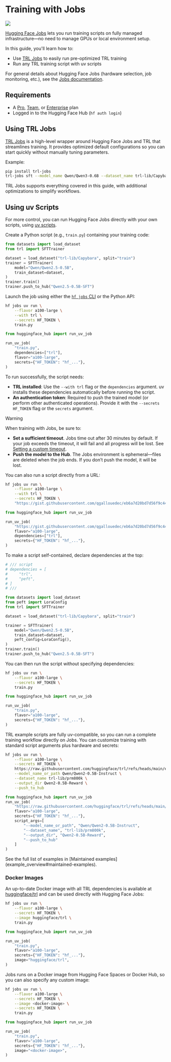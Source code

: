 # Training with Jobs

[![](https://img.shields.io/badge/All_models-HF_Jobs-blue)](https://huggingface.co/models?other=hf_jobs,trl)

[Hugging Face Jobs](https://huggingface.co/docs/huggingface_hub/guides/jobs) lets you run training scripts on fully managed infrastructure—no need to manage GPUs or local environment setup.

In this guide, you'll learn how to:

* Use [TRL Jobs](https://github.com/huggingface/trl-jobs) to easily run pre-optimized TRL training
* Run any TRL training script with uv scripts

For general details about Hugging Face Jobs (hardware selection, job monitoring, etc.), see the [Jobs documentation](https://huggingface.co/docs/huggingface_hub/guides/jobs).

## Requirements

* A [Pro](https://hf.co/pro), [Team](https://hf.co/enterprise), or [Enterprise](https://hf.co/enterprise) plan
* Logged in to the Hugging Face Hub (`hf auth login`)

## Using TRL Jobs

[TRL Jobs](https://github.com/huggingface/trl-jobs) is a high-level wrapper around Hugging Face Jobs and TRL that streamlines training. It provides optimized default configurations so you can start quickly without manually tuning parameters.

Example:

```bash
pip install trl-jobs
trl-jobs sft --model_name Qwen/Qwen3-0.6B --dataset_name trl-lib/Capybara
```

TRL Jobs supports everything covered in this guide, with additional optimizations to simplify workflows.

## Using uv Scripts

For more control, you can run Hugging Face Jobs directly with your own scripts, using [uv scripts](https://docs.astral.sh/uv/guides/scripts/).

Create a Python script (e.g., `train.py`) containing your training code:

```python
from datasets import load_dataset
from trl import SFTTrainer

dataset = load_dataset("trl-lib/Capybara", split="train")
trainer = SFTTrainer(
    model="Qwen/Qwen2.5-0.5B",
    train_dataset=dataset,
)
trainer.train()
trainer.push_to_hub("Qwen2.5-0.5B-SFT")
```

Launch the job using either the [`hf jobs` CLI](https://huggingface.co/docs/huggingface_hub/guides/cli#hf-jobs) or the Python API:

<hfoptions id="script_type">
<hfoption id="bash">

```bash
hf jobs uv run \
    --flavor a100-large \
    --with trl \
    --secrets HF_TOKEN \
    train.py
```

</hfoption>
<hfoption id="python">

```python
from huggingface_hub import run_uv_job

run_uv_job(
    "train.py",
    dependencies=["trl"],
    flavor="a100-large",
    secrets={"HF_TOKEN": "hf_..."},
)
```

</hfoption>
</hfoptions>

To run successfully, the script needs:

* **TRL installed**: Use the `--with trl` flag or the `dependencies` argument. uv installs these dependencies automatically before running the script.
* **An authentication token**: Required to push the trained model (or perform other authenticated operations). Provide it with the `--secrets HF_TOKEN` flag or the `secrets` argument.

> [!WARNING]
> When training with Jobs, be sure to:
>
> * **Set a sufficient timeout**. Jobs time out after 30 minutes by default. If your job exceeds the timeout, it will fail and all progress will be lost. See [Setting a custom timeout](https://huggingface.co/docs/huggingface_hub/guides/jobs#setting-a-custom-timeout).
> * **Push the model to the Hub**. The Jobs environment is ephemeral—files are deleted when the job ends. If you don’t push the model, it will be lost.

You can also run a script directly from a URL:

<hfoptions id="script_type">
<hfoption id="bash">

```bash
hf jobs uv run \
    --flavor a100-large \
    --with trl \
    --secrets HF_TOKEN \
    "https://gist.githubusercontent.com/qgallouedec/eb6a7d20bd7d56f9c440c3c8c56d2307/raw/69fd78a179e19af115e4a54a1cdedd2a6c237f2f/train.py"
```

</hfoption>
<hfoption id="python">

```python
from huggingface_hub import run_uv_job

run_uv_job(
    "https://gist.githubusercontent.com/qgallouedec/eb6a7d20bd7d56f9c440c3c8c56d2307/raw/69fd78a179e19af115e4a54a1cdedd2a6c237f2f/train.py",
    flavor="a100-large",
    dependencies=["trl"],
    secrets={"HF_TOKEN": "hf_..."},
)
```

</hfoption>
</hfoptions>

To make a script self-contained, declare dependencies at the top:

```python
# /// script
# dependencies = [
#     "trl",
#     "peft",
# ]
# ///

from datasets import load_dataset
from peft import LoraConfig
from trl import SFTTrainer

dataset = load_dataset("trl-lib/Capybara", split="train")

trainer = SFTTrainer(
    model="Qwen/Qwen2.5-0.5B",
    train_dataset=dataset,
    peft_config=LoraConfig(),
)
trainer.train()
trainer.push_to_hub("Qwen2.5-0.5B-SFT")
```

You can then run the script without specifying dependencies:

<hfoptions id="script_type">
<hfoption id="bash">

```bash
hf jobs uv run \
    --flavor a100-large \
    --secrets HF_TOKEN \
    train.py
```

</hfoption>
<hfoption id="python">

```python
from huggingface_hub import run_uv_job

run_uv_job(
    "train.py",
    flavor="a100-large",
    secrets={"HF_TOKEN": "hf_..."},
)
```

</hfoption>
</hfoptions>

TRL example scripts are fully uv-compatible, so you can run a complete training workflow directly on Jobs. You can customize training with standard script arguments plus hardware and secrets:

<hfoptions id="script_type">
<hfoption id="bash">

```bash
hf jobs uv run \
    --flavor a100-large \
    --secrets HF_TOKEN \
    https://raw.githubusercontent.com/huggingface/trl/refs/heads/main/examples/scripts/prm.py \
    --model_name_or_path Qwen/Qwen2-0.5B-Instruct \
    --dataset_name trl-lib/prm800k \
    --output_dir Qwen2-0.5B-Reward \
    --push_to_hub
```

</hfoption>
<hfoption id="python">

```python
from huggingface_hub import run_uv_job
run_uv_job(
    "https://raw.githubusercontent.com/huggingface/trl/refs/heads/main/examples/scripts/prm.py",
    flavor="a100-large",
    secrets={"HF_TOKEN": "hf_..."},
    script_args=[
        "--model_name_or_path", "Qwen/Qwen2-0.5B-Instruct",
        "--dataset_name", "trl-lib/prm800k",
        "--output_dir", "Qwen2-0.5B-Reward",
        "--push_to_hub"
    ]
)
```

</hfoption>
</hfoptions>
See the full list of examples in [Maintained examples](example_overview#maintained-examples).

### Docker Images

An up-to-date Docker image with all TRL dependencies is available at [huggingface/trl](https://hub.docker.com/r/huggingface/trl) and can be used directly with Hugging Face Jobs:

<hfoptions id="script_type">
<hfoption id="bash">

```bash
hf jobs uv run \
    --flavor a100-large \
    --secrets HF_TOKEN \
    --image huggingface/trl \
    train.py
```

</hfoption>
<hfoption id="python">

```python
from huggingface_hub import run_uv_job

run_uv_job(
    "train.py",
    flavor="a100-large",
    secrets={"HF_TOKEN": "hf_..."},
    image="huggingface/trl",
)
```

</hfoption>
</hfoptions>

Jobs runs on a Docker image from Hugging Face Spaces or Docker Hub, so you can also specify any custom image:

<hfoptions id="script_type">
<hfoption id="bash">

```bash
hf jobs uv run \
    --flavor a100-large \
    --secrets HF_TOKEN \
    --image <docker-image> \
    --secrets HF_TOKEN \
    train.py
```

</hfoption>
<hfoption id="python">

```python
from huggingface_hub import run_uv_job

run_uv_job(
    "train.py",
    flavor="a100-large",
    secrets={"HF_TOKEN": "hf_..."},
    image="<docker-image>",
)
```

</hfoption>
</hfoptions>
